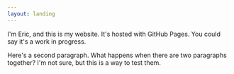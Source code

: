 ```yaml
---
layout: landing
---
```


I'm Eric, and this is my website. It's hosted with GitHub Pages. You could say
it's a work in progress.

Here's a second paragraph. What happens when there are two paragraphs together?
I'm not sure, but this is a way to test them.
